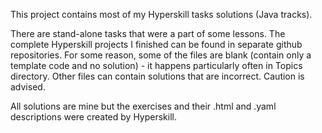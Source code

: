 This project contains most of my Hyperskill tasks solutions (Java tracks).

There are stand-alone tasks that were a part of some lessons. The complete Hyperskill projects I finished can be found in separate github repositories.
For some reason, some of the files are blank (contain only a template code and no solution) - it happens particularly often in Topics directory. Other files can contain solutions that are incorrect. Caution is advised.

All solutions are mine but the exercises and their .html and .yaml descriptions were created by Hyperskill.
